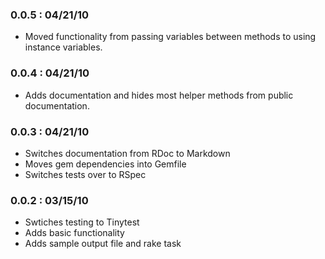 ### 0.0.5 : 04/21/10

* Moved functionality from passing variables between methods to using instance variables.

### 0.0.4 : 04/21/10

* Adds documentation and hides most helper methods from public documentation.

### 0.0.3 : 04/21/10

* Switches documentation from RDoc to Markdown
* Moves gem dependencies into Gemfile
* Switches tests over to RSpec


### 0.0.2 : 03/15/10

* Swtiches testing to Tinytest
* Adds basic functionality
* Adds sample output file and rake task
